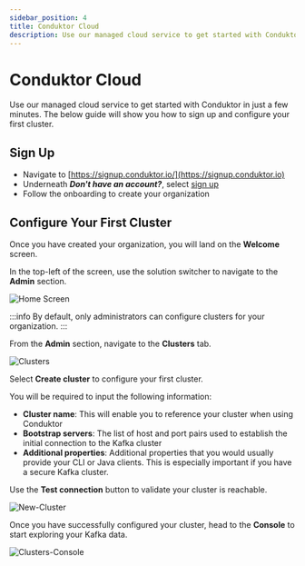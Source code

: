 ```yaml
---
sidebar_position: 4
title: Conduktor Cloud
description: Use our managed cloud service to get started with Conduktor in just a few minutes. The below guide will show you how to sign up and configure your first cluster.
---
```


# Conduktor Cloud

Use our managed cloud service to get started with Conduktor in just a few minutes. The below guide will show you how to sign up and configure your first cluster.

## Sign Up

- Navigate to [https://signup.conduktor.io/](https://signup.conduktor.io)
- Underneath **_Don't have an account?_**, select [sign up](https://signup.conduktor.io)
- Follow the onboarding to create your organization

## Configure Your First Cluster

Once you have created your organization, you will land on the **Welcome** screen.

In the top-left of the screen, use the solution switcher to navigate to the **Admin** section.

![Home Screen](/img/get-started/Home-Screen.png)

:::info
By default, only administrators can configure clusters for your organization.
:::

From the **Admin** section, navigate to the **Clusters** tab.

![Clusters](/img/get-started/Clusters.png)

Select **Create cluster** to configure your first cluster.

You will be required to input the following information:

- **Cluster name**: This will enable you to reference your cluster when using Conduktor
- **Bootstrap servers**: The list of host and port pairs used to establish the initial connection to the Kafka cluster
- **Additional properties**: Additional properties that you would usually provide your CLI or Java clients. This is especially important if you have a secure Kafka cluster.

Use the **Test connection** button to validate your cluster is reachable.

![New-Cluster](/img/get-started/New-Cluster.png)

Once you have successfully configured your cluster, head to the **Console** to start exploring your Kafka data.

![Clusters-Console](/img/get-started/Clusters-Console.png)

